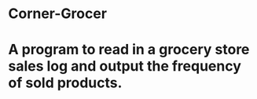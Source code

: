 # Corner-Grocer
A program to read in a grocery store sales log and output the frequency of sold products.
=======

